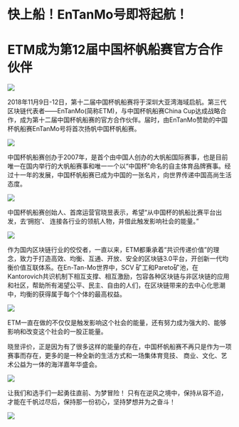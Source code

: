 # 快上船！EnTanMo号即将起航！
# ETM成为第12届中国杯帆船赛官方合作伙伴


![](./md_image/news-pic16-1.jpg)

2018年11月9日-12日，第十二届中国杯帆船赛将于深圳大亚湾海域启航。第三代区块链代表者——EnTanMo(简称ETM)，与中国杯帆船赛China Cup达成战略合作，成为第十二届中国杯帆船赛的官方合作伙伴。届时，由EnTanMo赞助的中国杯帆船赛EnTanMo号将首次扬帆中国杯帆船赛。

![](./md_image/news-pic16-2.jpg)

中国杯帆船赛创办于2007年，是首个由中国人创办的大帆船国际赛事，也是目前唯一在国内举行的大帆船赛事和唯一一个以“中国杯”命名的自主体育品牌赛事。经过十一年的发展，中国杯帆船赛已成为中国的一张名片，向世界传递中国高尚生活态度。

![](./md_image/news-pic16-3.jpg)

中国杯帆船赛创始人、首席运营官晓昱表示，希望“从中国杯的帆船比赛平台出发，去‘拥抱’、 连接各行业的领航人物，并借此触发影响社会的能量。”

![](./md_image/news-pic16-4.jpg)

作为国内区块链行业的佼佼者，一直以来，ETM都秉承着“共识传递价值”的理念，致力于打造高效、均衡、互通、开放、安全的区块链3.0平台，开创新一代均衡价值互联体系。在En-Tan-Mo世界中，SCV 矿工和Pareto矿池，在Kantorovich共识机制下相互支撑、相互激励，包容各种区块链与非区块链的应用和社区，帮助所有渴望公平、民主、自由的人们，在区块链带来的去中心化思潮中，均衡的获得属于每个个体的最高权益。

![](./md_image/news-pic16-7.jpg)

ETM一直在做的不仅仅是触发影响这个社会的能量，还有努力成为强大的、能够影响和改变这个社会的一股正能量。

晓昱评价，正是因为有了很多这样的能量的存在，中国杯帆船赛不再只是作为一项赛事而存在，更多的是一种全新的生活方式和一场集体育竞技、 商业、文化、艺术公益为一体的海洋嘉年华盛会。

![](./md_image/news-pic16-6.jpg)

让我们和选手们一起勇往直前、为梦冒险！
只有在逆风之境中，保持从容不迫，
才能在千帆过尽后，保持那一份初心，坚持梦想并为之奋斗！

![](./md_image/news-pic16-5.jpg)
